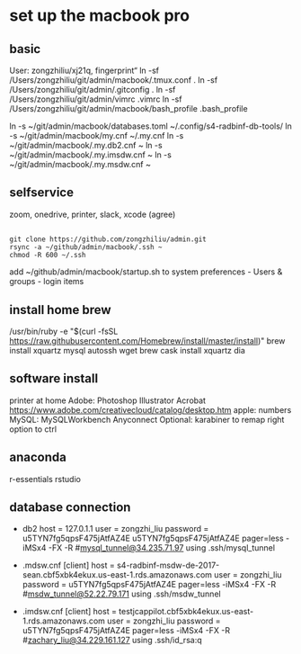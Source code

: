 # set up the macbook pro
## basic
User: zongzhiliu/xj21q, fingerprint“
ln -sf /Users/zongzhiliu/git/admin/macbook/.tmux.conf .
ln -sf /Users/zongzhiliu/git/admin/.gitconfig .
ln -sf /Users/zongzhiliu/git/admin/vimrc .vimrc
ln -sf /Users/zongzhiliu/git/admin/macbook/bash_profile .bash_profile

ln -s ~/git/admin/macbook/databases.toml ~/.config/s4-radbinf-db-tools/
ln -s ~/git/admin/macbook/my.cnf ~/.my.cnf
ln -s ~/git/admin/macbook/.my.db2.cnf ~
ln -s ~/git/admin/macbook/.my.imsdw.cnf ~
ln -s ~/git/admin/macbook/.my.msdw.cnf ~

## selfservice
zoom, onedrive, printer, slack, xcode (agree)

## 
```
git clone https://github.com/zongzhiliu/admin.git
rsync -a ~/github/admin/macbook/.ssh ~
chmod -R 600 ~/.ssh
```

add ~/github/admin/macbook/startup.sh to system preferences - Users & groups - login items

## install home brew
/usr/bin/ruby -e "$(curl -fsSL https://raw.githubusercontent.com/Homebrew/install/master/install)"
brew install xquartz mysql autossh wget
brew cask install xquartz dia

## software install
printer at home
Adobe: Photoshop Illustrator Acrobat https://www.adobe.com/creativecloud/catalog/desktop.htm
apple: numbers
MySQL: MySQLWorkbench
Anyconnect
Optional: karabiner to remap right option to ctrl

## anaconda
r-essentials rstudio

## database connection
- db2
host = 127.0.1.1
user = zongzhi_liu
password = u5TYN7fg5qpsF475jAtfAZ4E
u5TYN7fg5qpsF475jAtfAZ4E
pager=less -iMSx4 -FX -R
#mysql_tunnel@34.235.71.97 using .ssh/mysql_tunnel

- .mdsw.cnf
[client]
host = s4-radbinf-msdw-de-2017-sean.cbf5xbk4ekux.us-east-1.rds.amazonaws.com
user = zongzhi_liu
password = u5TYN7fg5qpsF475jAtfAZ4E
pager=less -iMSx4 -FX -R
#msdw_tunnel@52.22.79.171 using .ssh/msdw_tunnel

- .imdsw.cnf
[client]
host = testjcappilot.cbf5xbk4ekux.us-east-1.rds.amazonaws.com
user = zongzhi_liu
password = u5TYN7fg5qpsF475jAtfAZ4E
pager=less -iMSx4 -FX -R
#zachary_liu@34.229.161.127 using .ssh/id_rsa:q
